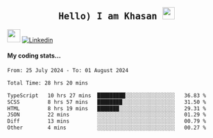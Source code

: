 <h2 align='center'><samp><strong>Hello) I am Khasan <img src="https://media.giphy.com/media/hvRJCLFzcasrR4ia7z/giphy.gif" width="28px" height="28px"></strong></samp></h2>

<img src="https://media.giphy.com/media/WUlplcMpOCEmTGBtBW/giphy.gif" width="30"> [![Linkedin](https://img.shields.io/badge/LinkedIn-Khasan%20Rashidov-blue?logo=Linkedin&logoColor=blue&labelColor=black&style=flat-square)](https://www.linkedin.com/in/khasanr)  

#### My coding stats...
<!--START_SECTION:waka-->

```txt
From: 25 July 2024 - To: 01 August 2024

Total Time: 28 hrs 20 mins

TypeScript   10 hrs 27 mins  █████████░░░░░░░░░░░░░░░░   36.83 %
SCSS         8 hrs 57 mins   ████████░░░░░░░░░░░░░░░░░   31.50 %
HTML         8 hrs 19 mins   ███████░░░░░░░░░░░░░░░░░░   29.31 %
JSON         22 mins         ░░░░░░░░░░░░░░░░░░░░░░░░░   01.29 %
Diff         13 mins         ░░░░░░░░░░░░░░░░░░░░░░░░░   00.79 %
Other        4 mins          ░░░░░░░░░░░░░░░░░░░░░░░░░   00.27 %
```

<!--END_SECTION:waka-->

<!---
khasanrashidov/khasanrashidov is a ✨ special ✨ repository because its `README.md` (this file) appears on your GitHub profile.
You can click the Preview link to take a look at your changes.
--->
